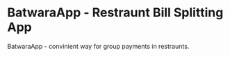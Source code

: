 # BatwaraApp - Restraunt Bill Splitting App
BatwaraApp - convinient way for group payments in restraunts.
